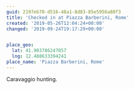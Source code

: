 ```yaml
---
guid: 2197eb70-d516-48a1-8d83-85e5956a80f3
title: 'Checked in at Piazza Barberini, Rome'
created: '2019-05-26T12:04:24+00:00'
changed: '2019-09-24T19:17:29+00:00'


place_geo:
  lat: 41.903786247057
  lng: 12.488633394241
place_name: 'Piazza Barberini, Rome'
---
```


Caravaggio hunting. 
